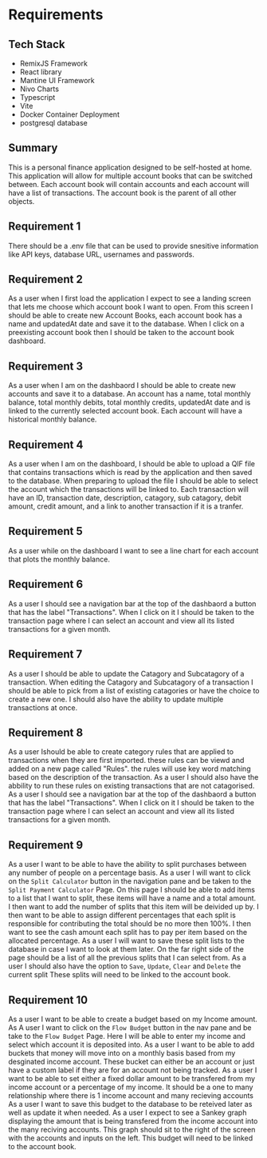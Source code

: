 # Requirements

## Tech Stack

- RemixJS Framework
- React library
- Mantine UI Framework
- Nivo Charts
- Typescript
- Vite
- Docker Container Deployment
- postgresql database

## Summary

This is a personal finance application designed to be self-hosted at home. This application will allow for multiple account books that can be switched between. Each account book will contain accounts and each account will have a list of transactions. The account book is the parent of all other objects.

## Requirement 1

There should be a .env file that can be used to provide snesitive information like API keys, database URL, usernames and passwords.

## Requirement 2

As a user when I first load the application I expect to see a landing screen that lets me choose which account book I want to open.
From this screen I should be able to create new Account Books, each account book has a name and updatedAt date and save it to the database.
When I click on a preexisting account book then I should be taken to the account book dashboard.

## Requirement 3

As a user when I am on the dashbaord I should be able to create new accounts and save it to a database. An account has a name, total monthly balance, total monthly debits, total monthly credits, updatedAt date and is linked to the currently selected account book. Each account will have a historical monthly balance.

## Requirement 4

As a user when I am on the dashboard, I should be able to upload a QIF file that contains transactions which is read by the application and then saved to the database. When preparing to upload the file I should be able to select the account which the transactions will be linked to. Each transaction will have an ID, transaction date, description, catagory, sub catagory, debit amount, credit amount, and a link to another transaction if it is a tranfer.

## Requirement 5

As a user while on the dashboard I want to see a line chart for each account that plots the monthly balance.

## Requirement 6

As a user I should see a navigation bar at the top of the dashbaord a button that has the label "Transactions". When I click on it I should be taken to the transaction page where I can select an account and view all its listed transactions for a given month.

## Requirement 7

As a user I should be able to update the Catagory and Subcatagory of a transaction. When editing the Catagory and Subcatagory of a transaction I should be able to pick from a list of existing catagories or have the choice to create a new one. I should also have the ability to update multiple transactions at once.

## Requirement 8

As a user Ishould be able to create category rules that are applied to transactions when they are first imported. these rules can be viewd and added on a new page called "Rules". the rules will use key word matching based on the description of the transaction. As a user I should also have the abbility to run these rules on existing transactions that are not catagorised.
As a user I should see a navigation bar at the top of the dashbaord a button that has the label "Transactions". When I click on it I should be taken to the transaction page where I can select an account and view all its listed transactions for a given month.

## Requirement 9
As a user I want to be able to have the ability to split purchases between any number of people on a percentage basis.
As a user I will want to click on the `Split Calculator` button in the navigation pane and be taken to the `Split Payment Calculator` Page. On this page I should be able to add items to a list that I want to split, these items will have a name and a total amount. I then want to add the number of splits that this item will be deivided up by. I then want to be able to assign different percentages that each split is responsible for contributing the total should be no more then 100%.  I then want to see the cash amount each split has to pay per item based on the allocated percentage.
As a user I will want to save these split lists to the database in case I want to look at them later. On the far right side of the page should be a list of all the previous splits that I can select from.
As a user I should also have the option to `Save`, `Update`, `Clear` and `Delete` the current split
These splits will need to be linked to the account book.

## Requirement 10
As a user I want to be able to create a budget based on my Income amount.
As A user I want to click on the `Flow Budget` button in the nav pane and be take to the `Flow Budget` Page. Here I will be able to enter my income and select which account it is deposited into.
As a user I want to be able to add buckets that money will move into on a monthly basis based from my desginated income account. These bucket can either be an account or just have a custom label if they are for an account not being tracked.
As a user I want to be able to set either a fixed dollar amount to be transfered from my income account or a percentage of my income. It should be a one to many relationship where there is 1 income account and many recieving accounts
As a user I want to save this budget to the database to be reteived later as well as update it when needed.
As a user I expect to see a Sankey graph displaying the amount that is being transfered from the income account into the many reciving accounts. This graph should sit to the right of the screen with the accounts and inputs on the left.
This budget will need to be linked to the account book.
